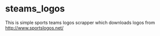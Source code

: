 # steams_logos

This is simple sports teams logos scrapper which downloads logos from http://www.sportslogos.net/
